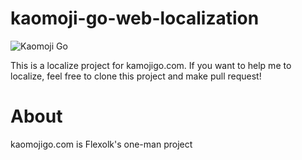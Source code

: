 # kaomoji-go-web-localization
![Kaomoji Go](https://s3.ap-southeast-1.amazonaws.com/kaomojigo.image/images/eEqUaA21RGV9LgXW7i495FG7i6rwlHv76KNgsjeP.png	)

This is a localize project for kamojigo.com. 
If you want to help me to localize, feel free to clone this project and make pull request!

# About
kaomojigo.com is Flexolk's one-man project
